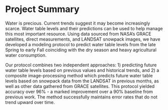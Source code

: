 # Project Summary

Water is precious.  Current trends suggest it may become increasingly scarce. Water table levels and their predictions can be used to help manage this most important resource.  Using data sourced from NASA’s GRACE satellites, direct measurements, and LANDSAT snowpack images, we have developed a modeling protocol to predict water table levels from the late Spring to early Fall coinciding with the dry season and heavy agricultural water consumption.

Our protocol combines two independent approaches: 1) predicting future water table levels based on previous values and historical trends, and 2) a composite image-processing method which predicts future water table levels based on snowpack data from the LANDSAT in previous months, as well as other data gathered from GRACE satellites.  This protocol yielded accuracy over 96% - a marked improvement over a 90% baseline from previous work.  The method successfully maintains error rates that do not trend upward over time.

